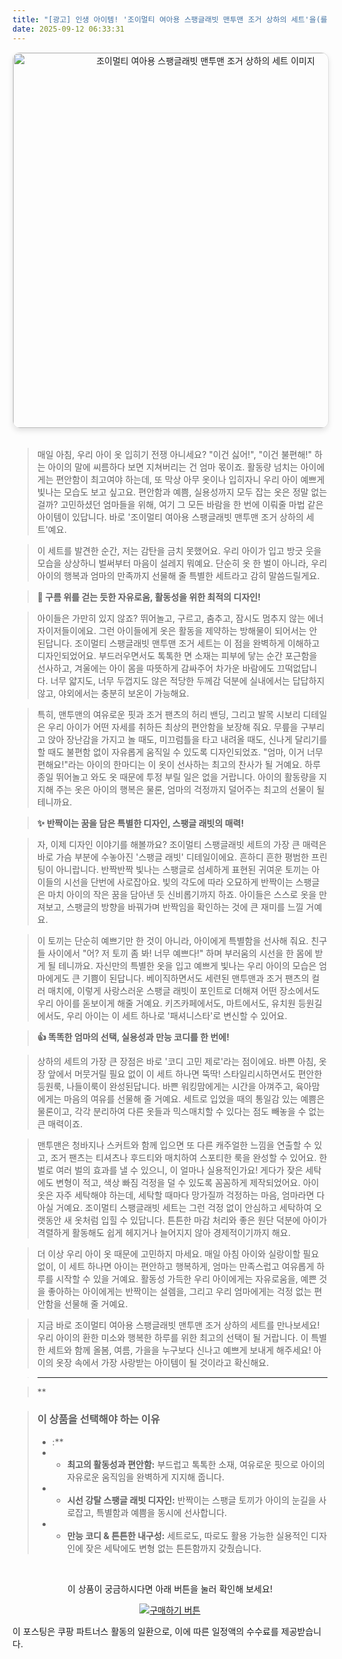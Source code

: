 ```yaml
---
title: "[광고] 인생 아이템! '조이멀티 여아용 스팽글래빗 맨투맨 조거 상하의 세트'을(를) 만나보세요."
date: 2025-09-12 06:33:31
---
```


<div align="center">
    <a href="https://link.coupang.com/re/AFFSDP?lptag=AF8916626&pageKey=7867629102&itemId=21484480534&vendorItemId=88554776473&traceid=V0-153-5598daf69108388f&clickBeacon=584fbce0-8fa2-11f0-85aa-c989a77081ab%7E3&requestid=20250912153307739179185996&token=31850C%7CMIXED" target="_blank">
        <img src="https://ads-partners.coupang.com/image1/yNbGCkBUO-WHXGdMyGO4c31vZnB3dc-KNBoLLQOzUALaCAGP1eQ0S-vTyAy1VTpDG_t23T510IJxHPJh9uKWqF5rMdrYvSC9HL-ZhALMCp-hMLzWsexsBI49Nrkr6O8d6YaL5M_d7OCLyMmtFkq-ScP0o2IhsEi0QZAFatYXiIy1CcA6FDd4GFZ5S0Jw3vizUIMgTJ2F-wbedATvsljeGfpUD13QkpfAd5jIFMKDMicmUn-YSpq5fTPQN0vDzo0Y6pauY4M8eM5SBzBQm8bkOy32" alt="조이멀티 여아용 스팽글래빗 맨투맨 조거 상하의 세트 이미지" width="600" style="max-width: 100%; height: auto; border-radius: 12px; border: 1px solid #e0e0e0; box-shadow: 0 4px 8px rgba(0,0,0,0.1);">
    </a>
</div>
<br>

> 매일 아침, 우리 아이 옷 입히기 전쟁 아니세요? "이건 싫어!", "이건 불편해!" 하는 아이의 말에 씨름하다 보면 지쳐버리는 건 엄마 몫이죠. 활동량 넘치는 아이에게는 편안함이 최고여야 하는데, 또 막상 아무 옷이나 입히자니 우리 아이 예쁘게 빛나는 모습도 보고 싶고요. 편안함과 예쁨, 실용성까지 모두 잡는 옷은 정말 없는 걸까? 고민하셨던 엄마들을 위해, 여기 그 모든 바람을 한 번에 이뤄줄 마법 같은 아이템이 있답니다. 바로 '조이멀티 여아용 스팽글래빗 맨투맨 조거 상하의 세트'예요.

> 이 세트를 발견한 순간, 저는 감탄을 금치 못했어요. 우리 아이가 입고 방긋 웃을 모습을 상상하니 벌써부터 마음이 설레지 뭐예요. 단순히 옷 한 벌이 아니라, 우리 아이의 행복과 엄마의 만족까지 선물해 줄 특별한 세트라고 감히 말씀드릴게요.

> **🎈 구름 위를 걷는 듯한 자유로움, 활동성을 위한 최적의 디자인!**

> 아이들은 가만히 있지 않죠? 뛰어놀고, 구르고, 춤추고, 잠시도 멈추지 않는 에너자이저들이에요. 그런 아이들에게 옷은 활동을 제약하는 방해물이 되어서는 안 된답니다. 조이멀티 스팽글래빗 맨투맨 조거 세트는 이 점을 완벽하게 이해하고 디자인되었어요. 부드러우면서도 톡톡한 면 소재는 피부에 닿는 순간 포근함을 선사하고, 겨울에는 아이 몸을 따뜻하게 감싸주어 차가운 바람에도 끄떡없답니다. 너무 얇지도, 너무 두껍지도 않은 적당한 두께감 덕분에 실내에서는 답답하지 않고, 야외에서는 충분히 보온이 가능해요.

> 특히, 맨투맨의 여유로운 핏과 조거 팬츠의 허리 밴딩, 그리고 발목 시보리 디테일은 우리 아이가 어떤 자세를 취하든 최상의 편안함을 보장해 줘요. 무릎을 구부리고 앉아 장난감을 가지고 놀 때도, 미끄럼틀을 타고 내려올 때도, 신나게 달리기를 할 때도 불편함 없이 자유롭게 움직일 수 있도록 디자인되었죠. "엄마, 이거 너무 편해요!"라는 아이의 한마디는 이 옷이 선사하는 최고의 찬사가 될 거예요. 하루 종일 뛰어놀고 와도 옷 때문에 투정 부릴 일은 없을 거랍니다. 아이의 활동량을 지지해 주는 옷은 아이의 행복은 물론, 엄마의 걱정까지 덜어주는 최고의 선물이 될 테니까요.

> **✨ 반짝이는 꿈을 담은 특별한 디자인, 스팽글 래빗의 매력!**

> 자, 이제 디자인 이야기를 해볼까요? 조이멀티 스팽글래빗 세트의 가장 큰 매력은 바로 가슴 부분에 수놓아진 '스팽글 래빗' 디테일이에요. 흔하디 흔한 평범한 프린팅이 아니랍니다. 반짝반짝 빛나는 스팽글로 섬세하게 표현된 귀여운 토끼는 아이들의 시선을 단번에 사로잡아요. 빛의 각도에 따라 오묘하게 반짝이는 스팽글은 마치 아이의 작은 꿈을 담아낸 듯 신비롭기까지 하죠. 아이들은 스스로 옷을 만져보고, 스팽글의 방향을 바꿔가며 반짝임을 확인하는 것에 큰 재미를 느낄 거예요.

> 이 토끼는 단순히 예쁘기만 한 것이 아니라, 아이에게 특별함을 선사해 줘요. 친구들 사이에서 "어? 저 토끼 좀 봐! 너무 예쁘다!" 하며 부러움의 시선을 한 몸에 받게 될 테니까요. 자신만의 특별한 옷을 입고 예쁘게 빛나는 우리 아이의 모습은 엄마에게도 큰 기쁨이 된답니다. 베이직하면서도 세련된 맨투맨과 조거 팬츠의 컬러 매치에, 이렇게 사랑스러운 스팽글 래빗이 포인트로 더해져 어떤 장소에서도 우리 아이를 돋보이게 해줄 거예요. 키즈카페에서도, 마트에서도, 유치원 등원길에서도, 우리 아이는 이 세트 하나로 '패셔니스타'로 변신할 수 있어요.

> **👍 똑똑한 엄마의 선택, 실용성과 만능 코디를 한 번에!**

> 상하의 세트의 가장 큰 장점은 바로 '코디 고민 제로'라는 점이에요. 바쁜 아침, 옷장 앞에서 머뭇거릴 필요 없이 이 세트 하나면 뚝딱! 스타일리시하면서도 편안한 등원룩, 나들이룩이 완성된답니다. 바쁜 워킹맘에게는 시간을 아껴주고, 육아맘에게는 마음의 여유를 선물해 줄 거예요. 세트로 입었을 때의 통일감 있는 예쁨은 물론이고, 각각 분리하여 다른 옷들과 믹스매치할 수 있다는 점도 빼놓을 수 없는 큰 매력이죠.

> 맨투맨은 청바지나 스커트와 함께 입으면 또 다른 캐주얼한 느낌을 연출할 수 있고, 조거 팬츠는 티셔츠나 후드티와 매치하여 스포티한 룩을 완성할 수 있어요. 한 벌로 여러 벌의 효과를 낼 수 있으니, 이 얼마나 실용적인가요! 게다가 잦은 세탁에도 변형이 적고, 색상 빠짐 걱정을 덜 수 있도록 꼼꼼하게 제작되었어요. 아이 옷은 자주 세탁해야 하는데, 세탁할 때마다 망가질까 걱정하는 마음, 엄마라면 다 아실 거예요. 조이멀티 스팽글래빗 세트는 그런 걱정 없이 안심하고 세탁하여 오랫동안 새 옷처럼 입힐 수 있답니다. 튼튼한 마감 처리와 좋은 원단 덕분에 아이가 격렬하게 활동해도 쉽게 헤지거나 늘어지지 않아 경제적이기까지 해요.

> 더 이상 우리 아이 옷 때문에 고민하지 마세요. 매일 아침 아이와 실랑이할 필요 없이, 이 세트 하나면 아이는 편안하고 행복하게, 엄마는 만족스럽고 여유롭게 하루를 시작할 수 있을 거예요. 활동성 가득한 우리 아이에게는 자유로움을, 예쁜 것을 좋아하는 아이에게는 반짝이는 설렘을, 그리고 우리 엄마에게는 걱정 없는 편안함을 선물해 줄 거예요.

> 지금 바로 조이멀티 여아용 스팽글래빗 맨투맨 조거 상하의 세트를 만나보세요! 우리 아이의 환한 미소와 행복한 하루를 위한 최고의 선택이 될 거랍니다. 이 특별한 세트와 함께 올봄, 여름, 가을을 누구보다 신나고 예쁘게 보내게 해주세요! 아이의 옷장 속에서 가장 사랑받는 아이템이 될 것이라고 확신해요.

> ---

> **


> ### 이 상품을 선택해야 하는 이유
> - :**
> - *   **최고의 활동성과 편안함:** 부드럽고 톡톡한 소재, 여유로운 핏으로 아이의 자유로운 움직임을 완벽하게 지지해 줍니다.
> - *   **시선 강탈 스팽글 래빗 디자인:** 반짝이는 스팽글 토끼가 아이의 눈길을 사로잡고, 특별함과 예쁨을 동시에 선사합니다.
> - *   **만능 코디 & 튼튼한 내구성:** 세트로도, 따로도 활용 가능한 실용적인 디자인에 잦은 세탁에도 변형 없는 튼튼함까지 갖췄습니다.


<br>

<div align="center">
  <p>이 상품이 궁금하시다면 아래 버튼을 눌러 확인해 보세요!</p>
  <a href="https://link.coupang.com/re/AFFSDP?lptag=AF8916626&pageKey=7867629102&itemId=21484480534&vendorItemId=88554776473&traceid=V0-153-5598daf69108388f&clickBeacon=584fbce0-8fa2-11f0-85aa-c989a77081ab%7E3&requestid=20250912153307739179185996&token=31850C%7CMIXED" target="_blank">
    <img src="https://img.shields.io/badge/지금 바로 구매하기-FF5722?style=for-the-badge&logo=coupa&logoColor=white" alt="구매하기 버튼">
  </a>
</div>

이 포스팅은 쿠팡 파트너스 활동의 일환으로, 이에 따른 일정액의 수수료를 제공받습니다.
